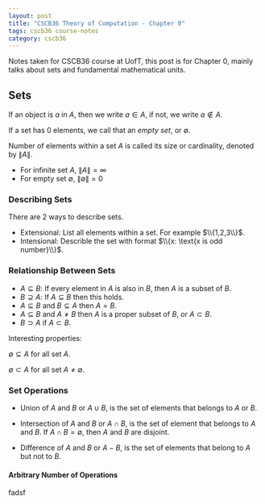 ```yaml
---
layout: post
title: "CSCB36 Theory of Computation - Chapter 0"
tags: cscb36 course-notes
category: cscb36
---
```


Notes taken for CSCB36 course at UofT, this post is for Chapter 0, mainly talks about sets and fundamental mathematical units.

<!--more-->

## Sets

If an object is $a$ in $A$, then we write $a \in A$, if not, we write $a \notin A$.

If a set has 0 elements, we call that an *empty set*, or $\emptyset$.

Number of elements within a set $A$ is called its size or cardinality, denoted by $\|A\|$.

* For infinite set $A$, $\|A\| = \infty$
* For empty set $\emptyset$, $\|\emptyset\| = 0$

### Describing Sets

There are 2 ways to describe sets.

* Extensional: List all elements within a set. For example $\\{1,2,3\\}$.
* Intensional: Describle the set with format $\\{x: \text{x is odd number}\\}$.

### Relationship Between Sets

* $A \subseteq B$: If every element in $A$ is also in $B$, then $A$ is a subset of $B$.
* $B \supseteq A$: If $A \subseteq B$ then this holds.
* $A \subseteq B$ and $B \subseteq A$ then $A = B$.
* $A \subseteq B$ and $A \neq B$ then $A$ is a proper subset of $B$, or $A \subset B$.
* $B \supset A$ if $A \subset B$.

Interesting properties:

$\emptyset \subseteq A$ for all set $A$.

$\emptyset \subset A$ for all set $A \neq \emptyset$.

### Set Operations

* Union of $A$ and $B$ or $A \cup B$, is the set of elements that belongs to $A$ or $B$.

* Intersection of $A$ and $B$ or $A \cap B$, is the set of element that belongs to $A$ and $B$. If $A \cap B = \emptyset$, then $A$ and $B$ are disjoint.

* Difference of $A$ and $B$ or $A - B$, is the set of elements that belong to $A$ but not to $B$.

#### Arbitrary Number of Operations

fadsf